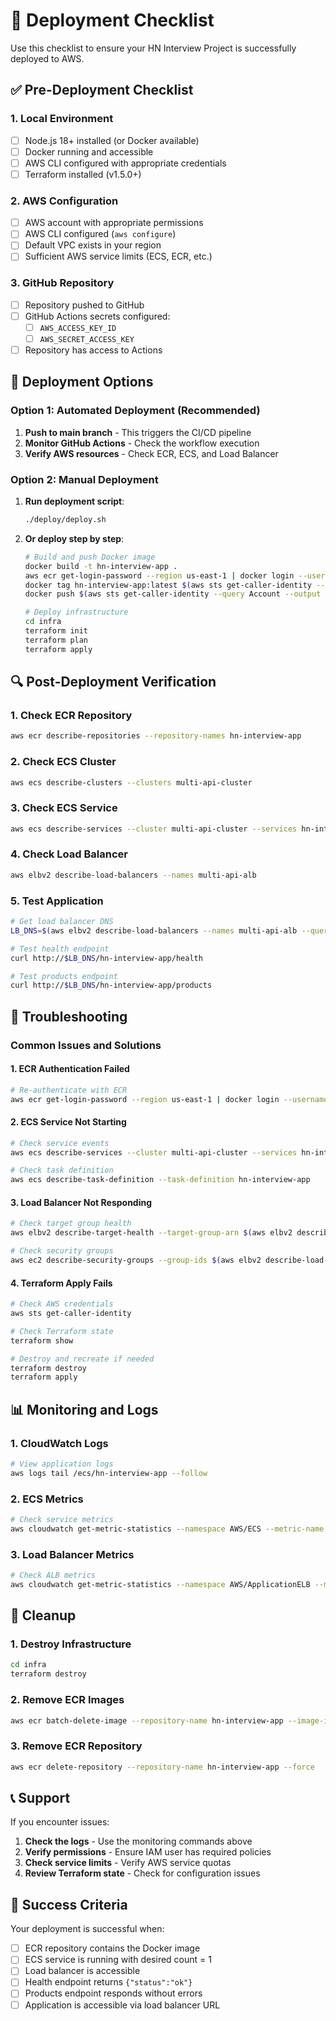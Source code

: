 # 🚀 Deployment Checklist

Use this checklist to ensure your HN Interview Project is successfully deployed to AWS.

## ✅ Pre-Deployment Checklist

### 1. Local Environment
- [ ] Node.js 18+ installed (or Docker available)
- [ ] Docker running and accessible
- [ ] AWS CLI configured with appropriate credentials
- [ ] Terraform installed (v1.5.0+)

### 2. AWS Configuration
- [ ] AWS account with appropriate permissions
- [ ] AWS CLI configured (`aws configure`)
- [ ] Default VPC exists in your region
- [ ] Sufficient AWS service limits (ECS, ECR, etc.)

### 3. GitHub Repository
- [ ] Repository pushed to GitHub
- [ ] GitHub Actions secrets configured:
  - [ ] `AWS_ACCESS_KEY_ID`
  - [ ] `AWS_SECRET_ACCESS_KEY`
- [ ] Repository has access to Actions

## 🚀 Deployment Options

### Option 1: Automated Deployment (Recommended)

1. **Push to main branch** - This triggers the CI/CD pipeline
2. **Monitor GitHub Actions** - Check the workflow execution
3. **Verify AWS resources** - Check ECR, ECS, and Load Balancer

### Option 2: Manual Deployment

1. **Run deployment script**:
   ```bash
   ./deploy/deploy.sh
   ```

2. **Or deploy step by step**:
   ```bash
   # Build and push Docker image
   docker build -t hn-interview-app .
   aws ecr get-login-password --region us-east-1 | docker login --username AWS --password-stdin $(aws sts get-caller-identity --query Account --output text).dkr.ecr.us-east-1.amazonaws.com
   docker tag hn-interview-app:latest $(aws sts get-caller-identity --query Account --output text).dkr.ecr.us-east-1.amazonaws.com/hn-interview-app:latest
   docker push $(aws sts get-caller-identity --query Account --output text).dkr.ecr.us-east-1.amazonaws.com/hn-interview-app:latest
   
   # Deploy infrastructure
   cd infra
   terraform init
   terraform plan
   terraform apply
   ```

## 🔍 Post-Deployment Verification

### 1. Check ECR Repository
```bash
aws ecr describe-repositories --repository-names hn-interview-app
```

### 2. Check ECS Cluster
```bash
aws ecs describe-clusters --clusters multi-api-cluster
```

### 3. Check ECS Service
```bash
aws ecs describe-services --cluster multi-api-cluster --services hn-interview-app
```

### 4. Check Load Balancer
```bash
aws elbv2 describe-load-balancers --names multi-api-alb
```

### 5. Test Application
```bash
# Get load balancer DNS
LB_DNS=$(aws elbv2 describe-load-balancers --names multi-api-alb --query 'LoadBalancers[0].DNSName' --output text)

# Test health endpoint
curl http://$LB_DNS/hn-interview-app/health

# Test products endpoint
curl http://$LB_DNS/hn-interview-app/products
```

## 🚨 Troubleshooting

### Common Issues and Solutions

#### 1. ECR Authentication Failed
```bash
# Re-authenticate with ECR
aws ecr get-login-password --region us-east-1 | docker login --username AWS --password-stdin $(aws sts get-caller-identity --query Account --output text).dkr.ecr.us-east-1.amazonaws.com
```

#### 2. ECS Service Not Starting
```bash
# Check service events
aws ecs describe-services --cluster multi-api-cluster --services hn-interview-app --query 'services[0].events'

# Check task definition
aws ecs describe-task-definition --task-definition hn-interview-app
```

#### 3. Load Balancer Not Responding
```bash
# Check target group health
aws elbv2 describe-target-health --target-group-arn $(aws elbv2 describe-target-groups --names hn-interview-app-tg --query 'TargetGroups[0].TargetGroupArn' --output text)

# Check security groups
aws ec2 describe-security-groups --group-ids $(aws elbv2 describe-load-balancers --names multi-api-alb --query 'LoadBalancers[0].SecurityGroups[0]' --output text)
```

#### 4. Terraform Apply Fails
```bash
# Check AWS credentials
aws sts get-caller-identity

# Check Terraform state
terraform show

# Destroy and recreate if needed
terraform destroy
terraform apply
```

## 📊 Monitoring and Logs

### 1. CloudWatch Logs
```bash
# View application logs
aws logs tail /ecs/hn-interview-app --follow
```

### 2. ECS Metrics
```bash
# Check service metrics
aws cloudwatch get-metric-statistics --namespace AWS/ECS --metric-name CPUUtilization --dimensions Name=ServiceName,Value=hn-interview-app Name=ClusterName,Value=multi-api-cluster --start-time $(date -d '1 hour ago' --iso-8601) --end-time $(date --iso-8601) --period 300 --statistics Average
```

### 3. Load Balancer Metrics
```bash
# Check ALB metrics
aws cloudwatch get-metric-statistics --namespace AWS/ApplicationELB --metric-name RequestCount --dimensions Name=LoadBalancer,Value=app/multi-api-alb/$(aws elbv2 describe-load-balancers --names multi-api-alb --query 'LoadBalancers[0].LoadBalancerArn' --output text | cut -d'/' -f3) --start-time $(date -d '1 hour ago' --iso-8601) --end-time $(date --iso-8601) --period 300 --statistics Sum
```

## 🧹 Cleanup

### 1. Destroy Infrastructure
```bash
cd infra
terraform destroy
```

### 2. Remove ECR Images
```bash
aws ecr batch-delete-image --repository-name hn-interview-app --image-ids imageTag=latest
```

### 3. Remove ECR Repository
```bash
aws ecr delete-repository --repository-name hn-interview-app --force
```

## 📞 Support

If you encounter issues:

1. **Check the logs** - Use the monitoring commands above
2. **Verify permissions** - Ensure IAM user has required policies
3. **Check service limits** - Verify AWS service quotas
4. **Review Terraform state** - Check for configuration issues

## 🎯 Success Criteria

Your deployment is successful when:

- [ ] ECR repository contains the Docker image
- [ ] ECS service is running with desired count = 1
- [ ] Load balancer is accessible
- [ ] Health endpoint returns `{"status":"ok"}`
- [ ] Products endpoint responds without errors
- [ ] Application is accessible via load balancer URL
